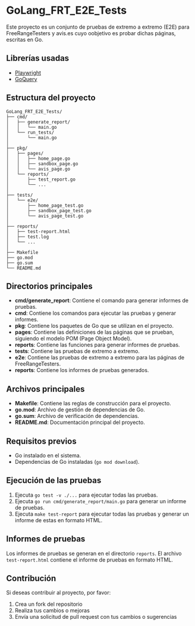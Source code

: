 # GoLang_FRT_E2E_Tests

Este proyecto es un conjunto de pruebas de extremo a extremo (E2E) para FreeRangeTesters
y avis.es cuyo oobjetivo es probar dichas páginas, escritas en Go.

## Librerías usadas

* [Playwright](https://playwright.dev/)
* [GoQuery](https://github.com/PuerkitoBio/goquery)


## Estructura del proyecto

```
GoLang_FRT_E2E_Tests/
├── cmd/
│   ├── generate_report/
│   │   └── main.go
│   └── run_tests/
│       └── main.go
│
├── pkg/
│   ├── pages/
│   │   ├── home_page.go
│   │   ├── sandbox_page.go
│   │   └── avis_page.go
│   └── reports/
│       ├── test_report.go
│       └── ...
│
├── tests/
│   └── e2e/
│       ├── home_page_test.go
│       ├── sandbox_page_test.go
│       └── avis_page_test.go
│
├── reports/
│   ├── test-report.html
│   ├── test.log
│   └── ...
│
├── Makefile
├── go.mod
├── go.sum
└── README.md
```

## Directorios principales

* **cmd/generate_report**: Contiene el comando para generar informes de pruebas.
* **cmd**: Contiene los comandos para ejecutar las pruebas y generar informes.
* **pkg**: Contiene los paquetes de Go que se utilizan en el proyecto.
* **pages**: Contiene las definiciones de las páginas que se prueban, siguiendo el modelo POM (Page Object Model).
* **reports**: Contiene las funciones para generar informes de pruebas.
* **tests**: Contiene las pruebas de extremo a extremo.
* **e2e**: Contiene las pruebas de extremo a extremo para las páginas de FreeRangeTesters.
* **reports**: Contiene los informes de pruebas generados.

## Archivos principales

* **Makefile**: Contiene las reglas de construcción para el proyecto.
* **go.mod**: Archivo de gestión de dependencias de Go.
* **go.sum**: Archivo de verificación de dependencias.
* **README.md**: Documentación principal del proyecto.

## Requisitos previos

* Go instalado en el sistema.
* Dependencias de Go instaladas (`go mod download`).

## Ejecución de las pruebas

1. Ejecuta `go test -v ./...` para ejecutar todas las pruebas.
2. Ejecuta `go run cmd/generate_report/main.go` para generar un informe de pruebas.
3. Ejecuta `make test-report` para ejecutar todas las pruebas y generar un informe de estas en formato HTML.

## Informes de pruebas

Los informes de pruebas se generan en el directorio `reports`. 
El archivo `test-report.html` contiene el informe de pruebas en formato HTML.

## Contribución

Si deseas contribuir al proyecto, por favor:

1. Crea un fork del repositorio
2. Realiza tus cambios o mejoras
3. Envía una solicitud de pull request con tus cambios o sugerencias
